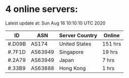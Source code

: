 # 4 online servers:

Latest update at: Sun Aug 16 10:10:10 UTC 2020

| ID | ASN | Server Country | Online |
| -- | --- | -------------- | ------ |
| #.D09B | AS174 | United States | 151 hrs |
| #.7F1D | AS63949 | Singapore | 19 hrs |
| #.2A79 | AS63949 | Japan | 7 hrs |
| #.33B9 | AS63888 | Hong Kong | 1 hrs |


